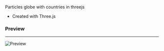 
Particles globe with countries in threejs

- Created with Three.js

### Preview
---
![Preview](https://raw.githubusercontent.com/nenadV91/Threejs-globe/master/previews/preview.png?raw=true "Home preview 1")


